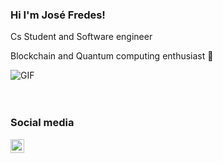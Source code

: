 ### Hi I'm José Fredes!
Cs Student and Software engineer 

Blockchain and Quantum computing enthusiast 🚀
 

<div aling="center">
 <img  alt="GIF" src="https://media3.giphy.com/media/jdFm2bcWlj4EUVCpc0/giphy.gif?cid=ecf05e47j569uca3a5zlgt7mydb3jvr50umwe2o9w9kwo3qn&rid=giphy.gif&ct=g" />
</div>
 </br>
</br>


### Social media

[<img align="left" alt="Souarvdey777 | LinkedIn" width="22px" src="https://cdn.jsdelivr.net/npm/simple-icons@v3/icons/linkedin.svg"  color="white"/>][linkedin]

[linkedin]: https://www.linkedin.com/in/jos%C3%A9-fredes-615071173/--->










